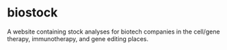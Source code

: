 # biostock
A website containing stock analyses for biotech companies in the cell/gene therapy, immunotherapy, and gene editing places.
